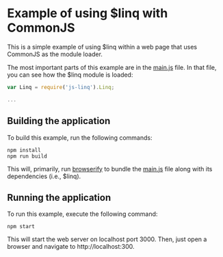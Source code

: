 # Example of using $linq with CommonJS

This is a simple example of using $linq within a web page that uses CommonJS as the module loader.

The most important parts of this example are in the [main.js](https://github.com/battousai999/js-linq-test-apps/blob/master/app-cjs/public/javascripts/main.js) file.  In that file, you can see how the $linq module is loaded:

```javascript
var Linq = require('js-linq').Linq;

...
```

## Building the application

To build this example, run the following commands:

```
npm install
npm run build
```

This will, primarily, run [browserify](http://browserify.org) to bundle the [main.js](https://github.com/battousai999/js-linq-test-apps/blob/master/app-cjs/public/javascripts/main.js) file along with its dependencies (i.e., $linq).

## Running the application

To run this example, execute the following command:

```
npm start
```

This will start the web server on localhost port 3000.  Then, just open a browser and navigate to http://localhost:300.

